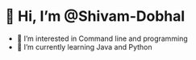 # 👋 Hi, I’m @Shivam-Dobhal
- 👀 I’m interested in Command line and programming
- 🌱 I’m currently learning Java and Python


<!---
Shivam-Dobhal/Shivam-Dobhal is a ✨ special ✨ repository because its `README.md` (this file) appears on your GitHub profile.
You can click the Preview link to take a look at your changes.
--->
